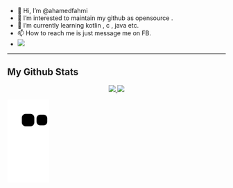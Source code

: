 

- 👋 Hi, I’m @ahamedfahmi
- 👀 I’m interested to maintain my github as opensource .
- 🌱 I’m currently learning kotlin , c , java etc.
- 📫 How to reach me is just message me on FB.
- ![](https://komarev.com/ghpvc/?username=ahamedfahmi&color=green)

<hr>
<h2> My Github Stats </h2>
<div align="center">
  <a href="https://github.com/ahamedfahmi">
  <img height="180em" src="https://github-readme-stats.vercel.app/api?username=ahamedfahmi&show_icons=true&theme=gotham&include_all_commits=true&count_private=true"/>
  <img height="180em" src="https://github-readme-stats.vercel.app/api/top-langs/?username=ahamedfahmi&layout=compact&langs_count=7&theme=gotham"/>
</div>

  ![Snake animation](https://github.com/rafaballerini/rafaballerini/blob/output/github-contribution-grid-snake.svg)
<!---
ahamedfahmi/ahamedfahmi is a ✨ special ✨ repository because its `README.md` (this file) appears on your GitHub profile.
You can click the Preview link to take a look at your changes.
--->
